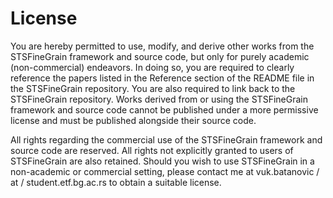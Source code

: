 # License
You are hereby permitted to use, modify, and derive other works from the STSFineGrain framework and source code, but only for purely academic (non-commercial) endeavors.
In doing so, you are required to clearly reference the papers listed in the Reference section of the README file in the STSFineGrain repository.
You are also required to link back to the STSFineGrain repository.
Works derived from or using the STSFineGrain framework and source code cannot be published under a more permissive license and must be published alongside their source code.

All rights regarding the commercial use of the STSFineGrain framework and source code are reserved.
All rights not explicitly granted to users of STSFineGrain are also retained.
Should you wish to use STSFineGrain in a non-academic or commercial setting, please contact me at vuk.batanovic / at / student.etf.bg.ac.rs to obtain a suitable license.

